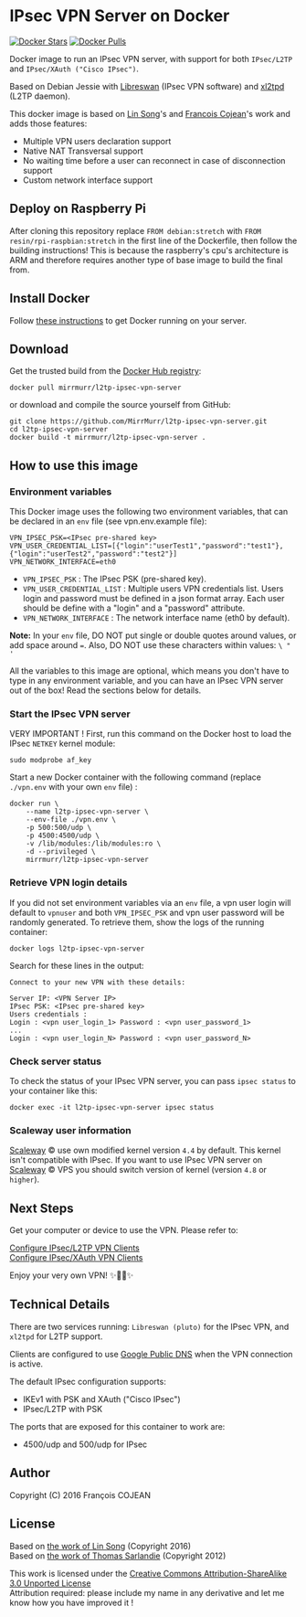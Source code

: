 # IPsec VPN Server on Docker

[![Docker Stars](https://img.shields.io/docker/stars/fcojean/l2tp-ipsec-vpn-server.svg)](https://hub.docker.com/r/fcojean/l2tp-ipsec-vpn-server)
[![Docker Pulls](https://img.shields.io/docker/pulls/fcojean/l2tp-ipsec-vpn-server.svg)](https://hub.docker.com/r/fcojean/l2tp-ipsec-vpn-server)

Docker image to run an IPsec VPN server, with support for both `IPsec/L2TP` and `IPsec/XAuth ("Cisco IPsec")`.

Based on Debian Jessie with [Libreswan](https://libreswan.org) (IPsec VPN software) and [xl2tpd](https://github.com/xelerance/xl2tpd) (L2TP daemon).

This docker image is based on [Lin Song](https://github.com/hwdsl2/docker-ipsec-vpn-server)'s and [Francois Cojean](https://github.com/fcojean/l2tp-ipsec-vpn-server)'s work and adds those features:

* Multiple VPN users declaration support
* Native NAT Transversal support
* No waiting time before a user can reconnect in case of disconnection support
* Custom network interface support

## Deploy on Raspberry Pi
After cloning this repository replace ```FROM debian:stretch``` with ```FROM resin/rpi-raspbian:stretch``` in the first line of the Dockerfile, then follow the building instructions!
This is because the raspberry's cpu's architecture is ARM and therefore requires another type of base image to build the final from.

## Install Docker

Follow [these instructions](https://docs.docker.com/engine/installation/) to get Docker running on your server.

## Download

Get the trusted build from the [Docker Hub registry](https://hub.docker.com/r/MirrMurr/l2tp-ipsec-vpn-server):

```
docker pull mirrmurr/l2tp-ipsec-vpn-server
```

or download and compile the source yourself from GitHub:

```
git clone https://github.com/MirrMurr/l2tp-ipsec-vpn-server.git
cd l2tp-ipsec-vpn-server
docker build -t mirrmurr/l2tp-ipsec-vpn-server .
```

## How to use this image

### Environment variables

This Docker image uses the following two environment variables, that can be declared in an `env` file (see vpn.env.example file):

```
VPN_IPSEC_PSK=<IPsec pre-shared key>
VPN_USER_CREDENTIAL_LIST=[{"login":"userTest1","password":"test1"},{"login":"userTest2","password":"test2"}]
VPN_NETWORK_INTERFACE=eth0
```

* `VPN_IPSEC_PSK` : The IPsec PSK (pre-shared key).
* `VPN_USER_CREDENTIAL_LIST` : Multiple users VPN credentials list. Users login and password must be defined in a json format array. Each user should be define with a "login" and a "password" attribute.
* `VPN_NETWORK_INTERFACE` : The network interface name (eth0 by default).

**Note:** In your `env` file, DO NOT put single or double quotes around values, or add space around `=`. Also, DO NOT use these characters within values: `\ " '`

All the variables to this image are optional, which means you don't have to type in any environment variable, and you can have an IPsec VPN server out of the box! Read the sections below for details.

### Start the IPsec VPN server

VERY IMPORTANT ! First, run this command on the Docker host to load the IPsec `NETKEY` kernel module:

```
sudo modprobe af_key
```

Start a new Docker container with the following command (replace `./vpn.env` with your own `env` file) :

```
docker run \
    --name l2tp-ipsec-vpn-server \
    --env-file ./vpn.env \
    -p 500:500/udp \
    -p 4500:4500/udp \
    -v /lib/modules:/lib/modules:ro \
    -d --privileged \
    mirrmurr/l2tp-ipsec-vpn-server
```

### Retrieve VPN login details

If you did not set environment variables via an `env` file, a vpn user login will default to `vpnuser` and both `VPN_IPSEC_PSK` and vpn user password will be randomly generated. To retrieve them, show the logs of the running container:

```
docker logs l2tp-ipsec-vpn-server
```

Search for these lines in the output:

```console
Connect to your new VPN with these details:

Server IP: <VPN Server IP>
IPsec PSK: <IPsec pre-shared key>
Users credentials :
Login : <vpn user_login_1> Password : <vpn user_password_1>
...
Login : <vpn user_login_N> Password : <vpn user_password_N>
```

### Check server status

To check the status of your IPsec VPN server, you can pass `ipsec status` to your container like this:

```
docker exec -it l2tp-ipsec-vpn-server ipsec status
```

### Scaleway user information

[Scaleway](https://www.scaleway.com/) © use own modified kernel version `4.4` by default. This kernel isn't compatible with IPsec. If you want to use IPsec VPN server on [Scaleway](https://www.scaleway.com/) © VPS you should switch version of kernel (version `4.8` or `higher`).

## Next Steps

Get your computer or device to use the VPN. Please refer to:

[Configure IPsec/L2TP VPN Clients](https://github.com/hwdsl2/setup-ipsec-vpn/blob/master/docs/clients.md)   
[Configure IPsec/XAuth VPN Clients](https://github.com/hwdsl2/setup-ipsec-vpn/blob/master/docs/clients-xauth.md)

Enjoy your very own VPN! :sparkles::tada::rocket::sparkles:

## Technical Details

There are two services running: `Libreswan (pluto)` for the IPsec VPN, and `xl2tpd` for L2TP support.

Clients are configured to use [Google Public DNS](https://developers.google.com/speed/public-dns/) when the VPN connection is active.

The default IPsec configuration supports:

* IKEv1 with PSK and XAuth ("Cisco IPsec")
* IPsec/L2TP with PSK

The ports that are exposed for this container to work are:

* 4500/udp and 500/udp for IPsec

## Author

Copyright (C) 2016 François COJEAN

## License

Based on [the work of Lin Song](https://github.com/hwdsl2/docker-ipsec-vpn-server) (Copyright 2016)   
Based on [the work of Thomas Sarlandie](https://github.com/sarfata/voodooprivacy) (Copyright 2012)

This work is licensed under the [Creative Commons Attribution-ShareAlike 3.0 Unported License](http://creativecommons.org/licenses/by-sa/3.0/)   
Attribution required: please include my name in any derivative and let me know how you have improved it !
